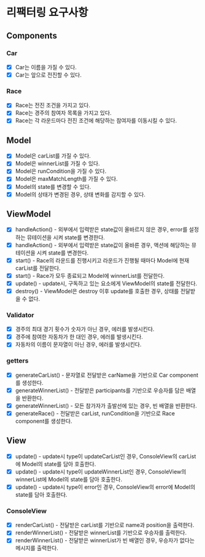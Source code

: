 # 리팩터링 요구사항

## Components

### Car

- [X] Car는 이름을 가질 수 있다.
- [X] Car는 앞으로 전진할 수 있다.

### Race

- [X] Race는 전진 조건을 가지고 있다.
- [X] Race는 경주의 참여자 목록을 가지고 있다.
- [X] Race는 각 라운드마다 전진 조건에 해당하는 참여자를 이동시킬 수 있다.

## Model

- [X] Model은 carList를 가질 수 있다.
- [X] Model은 winnerList를 가질 수 있다.
- [X] Model은 runCondition을 가질 수 있다.
- [X] Model은 maxMatchLength를 가질 수 있다.
- [X] Model의 state를 변경할 수 있다.
- [X] Model의 상태가 변경된 경우, 상태 변화를 감지할 수 있다.

## ViewModel

- [X] handleAction() - 외부에서 입력받은 state값이 올바르지 않은 경우, error를 설정하는 뮤테이션을 시켜 state를 변경한다.
- [X] handleAction() - 외부에서 입력받은 state값이 올바른 경우, 액션에 해당하는 뮤테이션을 시켜 state를 변경한다.
- [X] start() - Race의 라운드를 진행시키고 라운드가 진행될 때마다 Model에 현재 carList를 전달한다.
- [X] start() - Race가 모두 종료되고 Model에 winnerList를 전달한다.
- [X] update() - update시, 구독하고 있는 요소에게 ViewModel의 state를 전달한다.
- [X] destroy() - ViewModel은 destroy 이후 update를 호출한 경우, 상태를 전달받을 수 없다.

### Validator

- [X] 경주의 최대 경기 횟수가 숫자가 아닌 경우, 에러를 발생시킨다.
- [X] 경주에 참여한 자동차가 한 대인 경우, 에러를 발생시킨다.
- [X] 자동차의 이름이 문자열이 아닌 경우, 에러를 발생시킨다.

### getters

- [X] generateCarList() - 문자열로 전달받은 carName을 기반으로 Car component를 생성한다.
- [X] generateWinnerList() - 전달받은 participants를 기반으로 우승자를 담은 배열을 반환한다.
- [X] generateWinnerList() - 모든 참가자가 출발선에 있는 경우, 빈 배열을 반환한다.
- [X] generateRace() - 전달받은 carList, runCondition을 기반으로 Race component를 생성한다.

## View

- [X] update() - update시 type이 updateCarList인 경우, ConsoleView의 carList에 Model의 state를 담아 호출한다.
- [X] update() - update시 type이 updateWinnerList인 경우, ConsoleView의 winnerList에 Model의 state를 담아 호출한다.
- [X] update() - update시 type이 error인 경우, ConsoleView의 error에 Model의 state를 담아 호출한다.

### ConsoleView

- [X] renderCarList() - 전달받은 carList를 기반으로 name과 position을 출력한다.
- [X] renderWinnerList() - 전달받은 winnerList를 기반으로 우승자를 출력한다.
- [X] renderWinnerList() - 전달받은 winnerList가 빈 배열인 경우, 우승자가 없다는 메시지를 출력한다.
